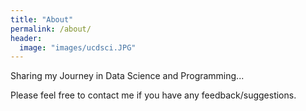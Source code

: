 ```yaml
---
title: "About"
permalink: /about/
header:
  image: "images/ucdsci.JPG"
---
```


Sharing my Journey in Data Science and Programming...

Please feel free to contact me if you have any feedback/suggestions.
